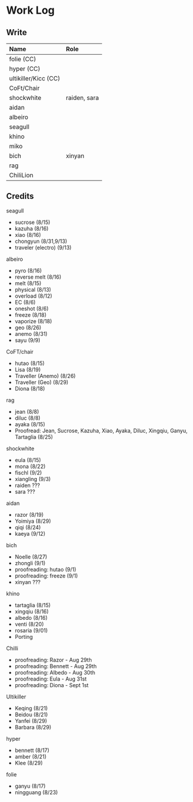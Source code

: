 # Work Log

## Write

| Name | Role |
| :--- | :--- |
| folie \(CC\) |  |
| hyper \(CC\) |  |
| ultikiller/Kicc \(CC\) |  |
| CoFt/Chair |  |
| shockwhite | raiden, sara |
| aidan |  |
| albeiro |  |
| seagull |  |
| khino |  |
| miko |  |
| bich | xinyan |
| rag |  |
| ChiliLion |  |

## Credits

seagull

* sucrose \(8/15\)
* kazuha \(8/16\)
* xiao \(8/16\)
* chongyun \(8/31,9/13\)
* traveler \(electro\) \(9/13\)

albeiro

* pyro \(8/16\)
* reverse melt \(8/16\)
* melt \(8/15\)
* physical \(8/13\)
* overload \(8/12\)
* EC \(8/6\)
* oneshot \(8/6\)
* freeze \(8/18\)
* vaporize \(8/18\)
* geo \(8/26\)
* anemo \(8/31\)
* sayu \(9/9\)

CoFT/chair 

* hutao \(8/15\)
* Lisa \(8/19\)
* Traveller \(Anemo\) \(8/26\)
* Traveller \(Geo\) \(8/29\)
* Diona \(8/18\)

rag

* jean \(8/8\)
* diluc \(8/8\)
* ayaka \(8/15\)
* Proofread: Jean, Sucrose, Kazuha, Xiao, Ayaka, Diluc, Xingqiu, Ganyu, Tartaglia \(8/25\)

shockwhite

* eula \(8/15\)
* mona \(8/22\)
* fischl \(9/2\)
* xiangling \(9/3\)
* raiden ???
* sara ???

aidan

* razor \(8/19\)
* Yoimiya \(8/29\)
* qiqi \(8/24\)
* kaeya \(9/12\)

bich

* Noelle \(8/27\)
* zhongli \(9/1\)
* proofreading: hutao \(9/1\)
* proofreading: freeze \(9/1\)
* xinyan ???

khino 

* tartaglia \(8/15\)
* xingqiu \(8/16\)
* albedo \(8/16\)
* venti \(8/20\)
* rosaria \(9/01\)
* Porting

Chilli

* proofreading: Razor - Aug 29th 
* proofreading: Bennett - Aug 29th 
* proofreading: Albedo - Aug 30th 
* proofreading: Eula - Aug 31st 
* proofreading: Diona - Sept 1st

Ultikiller

* Keqing \(8/21\)
* Beidou \(8/21\)
* Yanfei \(8/29\)
* Barbara \(8/29\)

hyper

* bennett \(8/17\)
* amber \(8/21\)
* Klee \(8/29\)

folie

* ganyu \(8/17\)
* ningguang \(8/23\)




